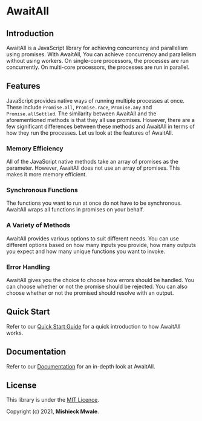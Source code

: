 # AwaitAll

## Introduction

AwaitAll is a JavaScript library for achieving concurrency and parallelism using promises. With AwaitAll, You can achieve concurrency and parallelism without using workers. On single-core processors, the processes are run concurrently. On multi-core processors, the processes are run in parallel.

## Features

JavaScript provides native ways of running multiple processes at once. These include `Promise.all`, `Promise.race`, `Promise.any` and `Promise.allSettled`. The similarity between AwaitAll and the aforementioned methods is that they all use promises. However, there are a few significant differences between these methods and AwaitAll in terms of how they run the processes. Let us look at the features of AwaitAll.

### Memory Efficiency

All of the JavaScript native methods take an array of promises as the parameter. However, AwaitAll does not use an array of promises. This makes it more memory efficient.

### Synchronous Functions

The functions you want to run at once do not have to be synchronous. AwaitAll wraps all functions in promises on your behalf.

### A Variety of Methods

AwaitAll provides various options to suit different needs. You can use different options based on how many inputs you provide, how many outputs you expect and how many unique functions you want to invoke.

### Error Handling

AwaitAll gives you the choice to choose how errors should be handled. You can choose whether or not the promise should be rejected. You can also choose whether or not the promised should resolve with an output.

## Quick Start

Refer to our [Quick Start Guide](./docs/quick-start.md) for a quick introduction to how AwaitAll works.

## Documentation

Refer to our [Documentation](./docs/home.md) for an in-depth look at AwaitAll.

## License

This library is under the [MIT Licence](https://).

Copyright (c) 2021, **Mishieck Mwale**.
